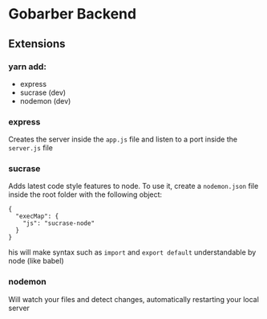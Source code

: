 # Gobarber Backend

## Extensions

### yarn add:

  * express
  * sucrase (dev)
  * nodemon (dev)

### express

  Creates the server inside the `app.js` file and listen to a port inside the `server.js` file

### sucrase 

  Adds latest code style features to node. To use it, create a `nodemon.json` file inside the root folder
  with the following object:

    {
      "execMap": {
        "js": "sucrase-node"
      }
    }
  
  his will make syntax such as `import` and `export default` understandable by node (like babel)

### nodemon

  Will watch your files and detect changes, automatically restarting your local server
